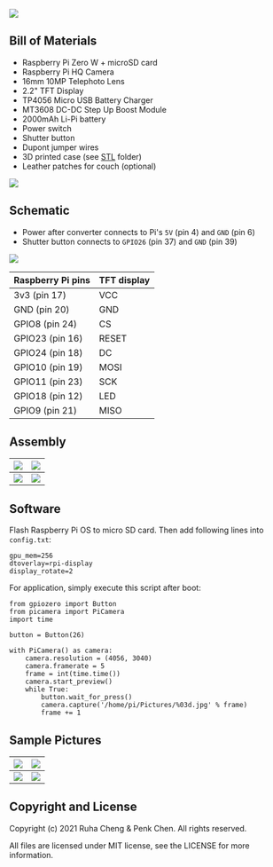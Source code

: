 ![](https://github.com/penk/ruha.camera/raw/main/images/ruhacam-cover.jpg)

## Bill of Materials 

- Raspberry Pi Zero W + microSD card 
- Raspberry Pi HQ Camera 
- 16mm 10MP Telephoto Lens 
- 2.2" TFT Display 
- TP4056 Micro USB Battery Charger 
- MT3608 DC-DC Step Up Boost Module 
- 2000mAh Li-Pi battery 
- Power switch 
- Shutter button 
- Dupont jumper wires 
- 3D printed case (see [STL](https://github.com/penk/ruha.camera/tree/main/STL) folder)
- Leather patches for couch (optional)

![](https://github.com/penk/ruha.camera/raw/main/images/ruhacam-bom.jpg)

## Schematic

- Power after converter connects to Pi's `5V` (pin 4) and `GND` (pin 6)
- Shutter button connects to `GPIO26` (pin 37) and `GND` (pin 39)

![](https://github.com/penk/ruha.camera/raw/main/images/ruhacam-schematic.jpg) 

| Raspberry Pi pins | TFT display |
|-------------------|-------------|
| 3v3 (pin 17) | VCC |
| GND (pin 20) | GND |
| GPIO8 (pin 24) | CS |
| GPIO23 (pin 16) | RESET |
| GPIO24 (pin 18) | DC |
| GPIO10 (pin 19) | MOSI |
| GPIO11 (pin 23) | SCK | 
| GPIO18 (pin 12) | LED | 
| GPIO9 (pin 21) | MISO | 

## Assembly 

| ![](https://github.com/penk/ruha.camera/raw/main/images/asm-2.jpg) | ![](https://github.com/penk/ruha.camera/raw/main/images/asm-3.jpg) |
|-----------------------|-----------------------|
| ![](https://github.com/penk/ruha.camera/raw/main/images/asm-4.jpg) | ![](https://github.com/penk/ruha.camera/raw/main/images/asm-1.jpg) |

## Software 

Flash Raspberry Pi OS to micro SD card. Then add following lines into `config.txt`: 

    gpu_mem=256
    dtoverlay=rpi-display
    display_rotate=2

For application, simply execute this script after boot: 

    from gpiozero import Button
    from picamera import PiCamera
    import time

    button = Button(26)

    with PiCamera() as camera:
        camera.resolution = (4056, 3040)
        camera.framerate = 5
        frame = int(time.time())
        camera.start_preview()
        while True:
            button.wait_for_press()
            camera.capture('/home/pi/Pictures/%03d.jpg' % frame)
            frame += 1

## Sample Pictures 

| ![](https://github.com/penk/ruha.camera/raw/main/images/1616840925.JPG) | ![](https://github.com/penk/ruha.camera/raw/main/images/1616769300.JPG) |
|----------------------------|----------------------------|
| ![](https://github.com/penk/ruha.camera/raw/main/images/1616769323.JPG) | ![](https://github.com/penk/ruha.camera/raw/main/images/1616840940.JPG) |

## Copyright and License

Copyright (c) 2021 Ruha Cheng & Penk Chen. All rights reserved. 

All files are licensed under MIT license, see the LICENSE for more information. 
